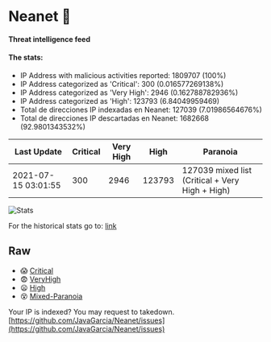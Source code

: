 # Neanet :hocho:
#### Threat intelligence feed
#### The stats:

- IP Address with malicious activities reported: 1809707 (100%)
- IP Address categorized as 'Critical':  300 (0.016577269138%)
- IP Address categorized as 'Very High':  2946 (0.162788782936%)
- IP Address categorized as 'High':  123793 (6.84049959469)
- Total de direcciones IP indexadas en Neanet:  127039 (7.01986564676%)
- Total de direcciones IP descartadas en Neanet:  1682668 (92.9801343532%)

| Last Update | Critical | Very High | High | Paranoia |
| --- | --- | --- | --- | --- |
| 2021-07-15 03:01:55 | 300 | 2946 | 123793 | 127039 mixed list (Critical + Very High + High)|

![Stats](https://docs.google.com/spreadsheets/d/e/2PACX-1vSnaNMIXVabIpDJjufMlzH7poXnshF3mgd8Is1g9ytUEzVsP5my4Trn8f-xkoLLQ38xpL3HtmUexLo6/pubchart?oid=501124687&format=image)

For the historical stats go to: [link](/stats.csv)
## Raw
- :scream: [Critical](https://raw.githubusercontent.com/JavaGarcia/Neanet/master/blacklists/neanet_critical.txt)
- :fearful: [VeryHigh](https://raw.githubusercontent.com/JavaGarcia/Neanet/master/blacklists/neanet_veryHigh.txtt)
- :frowning: [High](https://raw.githubusercontent.com/JavaGarcia/Neanet/master/blacklists/neanet_high.txt)
- :dizzy_face: [Mixed-Paranoia](https://raw.githubusercontent.com/JavaGarcia/Neanet/master/blacklists/neanet_all.txt)


Your IP is indexed? You may request to takedown. [https://github.com/JavaGarcia/Neanet/issues](https://github.com/JavaGarcia/Neanet/issues)
































































































































































































































































































































































































































































































































































































































































































































































































































































































































































































































































































































































































































































































































































































































































































































































































































































































































































































































































































































































































































































































































































































































































































































































































































































































































































































































































































































































































































































































































































































































































































































































































































































































































































































































































































































































































































































































































































































































































































































































































































































































































































































































































































































































































































































































































































































































































































































































































































































































































































































































































































































































































































































































































































































































































































































































































































































































































































































































































































































































































































































































































































































































































































































































































































































































































































































































































































































































































































































































































































































































































































































































































































































































































































































































































































































































































































































































































































































